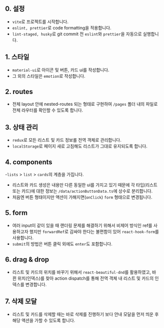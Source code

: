 ## 0. 설정

- `vite`로 프로젝트를 시작합니다.
- `eslint, prettier`로 code formatting을 적용합니다.
- `lint-staged, husky`로 git commit 전 `eslint`와 `prettier`을 자동으로 실행합니다.

## 1. 스타일

- `material-ui`로 아이콘 및 버튼, 카드 ui를 작성합니다.
- 그 외의 스타일은 `emotion`로 작성합니다.

## 2. routes

- 전체 layout 안에 nested-routes 되는 형태로 구현하여 `/pages` 폴더 내의 파일로 전체 라우터를 확인할 수 있도록 합니다.

## 3. 상태 관리

- `redux`로 모든 리스트 및 카드 정보롤 전역 객체로 관리합니다.
- `localStorage`로 페이지 새로 고침해도 리스트가 그대로 유지되도록 합니다.

## 4. components

-`lists` > `list` > `cards`의 계층을 가집니다.

- 리스트와 카드 생성은 내용만 다른 동일한 ui를 가지고 있기 때문에 각 타입(리스트 또는 카드)에 대한 정보는 `/data/actionButtonData.ts`에 상수로 분리합니다.
- 처음엔 버튼 형태이지만 액션이 가해지면(`onClick`) `form` 형태으로 변경됩니다.

## 5. form

- 여러 input이 같이 있을 때 랜더링 문제를 해결하기 위해서 비제어 방식인 ref를 사용하고자 했지만 `forwardRef`로 감싸야 한다는 불편함이 있어 `react-hook-form`를 사용합니다.
- `submit`의 방법은 버튼 클릭 외에도 `enter`도 포함합니다.

## 6. drag & drop

- 리스트 및 카드의 위치를 바꾸기 위해서 `react-beautiful-dnd`를 활용하였고, 바뀐 위치(인덱스)를 찾아 action dispatch를 통해 전역 객체 내 리스트 및 카드의 인덱스를 변경합니다.

## 7. 삭제 모달

- 리스트 및 카드를 삭제할 때는 바로 삭제를 진행하기 보다 안내 모달을 먼저 띄운 후 해당 액션을 가할 수 있도록 합니다.
